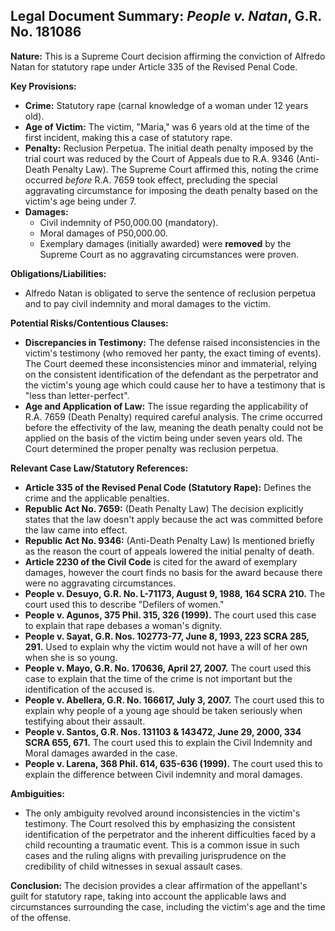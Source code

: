 ## Legal Document Summary: *People v. Natan*, G.R. No. 181086

**Nature:** This is a Supreme Court decision affirming the conviction of Alfredo Natan for statutory rape under Article 335 of the Revised Penal Code.

**Key Provisions:**

*   **Crime:** Statutory rape (carnal knowledge of a woman under 12 years old).
*   **Age of Victim:** The victim, "Maria," was 6 years old at the time of the first incident, making this a case of statutory rape.
*   **Penalty:** Reclusion Perpetua. The initial death penalty imposed by the trial court was reduced by the Court of Appeals due to R.A. 9346 (Anti-Death Penalty Law). The Supreme Court affirmed this, noting the crime occurred *before* R.A. 7659 took effect, precluding the special aggravating circumstance for imposing the death penalty based on the victim's age being under 7.
*   **Damages:**
    *   Civil indemnity of P50,000.00 (mandatory).
    *   Moral damages of P50,000.00.
    *   Exemplary damages (initially awarded) were **removed** by the Supreme Court as no aggravating circumstances were proven.

**Obligations/Liabilities:**

*   Alfredo Natan is obligated to serve the sentence of reclusion perpetua and to pay civil indemnity and moral damages to the victim.

**Potential Risks/Contentious Clauses:**

*   **Discrepancies in Testimony:** The defense raised inconsistencies in the victim's testimony (who removed her panty, the exact timing of events). The Court deemed these inconsistencies minor and immaterial, relying on the consistent identification of the defendant as the perpetrator and the victim's young age which could cause her to have a testimony that is "less than letter-perfect".
*   **Age and Application of Law:** The issue regarding the applicability of R.A. 7659 (Death Penalty) required careful analysis. The crime occurred before the effectivity of the law, meaning the death penalty could not be applied on the basis of the victim being under seven years old. The Court determined the proper penalty was reclusion perpetua.

**Relevant Case Law/Statutory References:**

*   **Article 335 of the Revised Penal Code (Statutory Rape):** Defines the crime and the applicable penalties.
*   **Republic Act No. 7659:**  (Death Penalty Law) The decision explicitly states that the law doesn't apply because the act was committed before the law came into effect.
*   **Republic Act No. 9346:** (Anti-Death Penalty Law) Is mentioned briefly as the reason the court of appeals lowered the initial penalty of death.
*   **Article 2230 of the Civil Code** is cited for the award of exemplary damages, however the court finds no basis for the award because there were no aggravating circumstances.
*   **People v. Desuyo, G.R. No. L-71173, August 9, 1988, 164 SCRA 210.** The court used this to describe "Defilers of women."
*   **People v. Agunos, 375 Phil. 315, 326 (1999).** The court used this case to explain that rape debases a woman's dignity.
*   **People v. Sayat, G.R. Nos. 102773-77, June 8, 1993, 223 SCRA 285, 291.** Used to explain why the victim would not have a will of her own when she is so young.
*   **People v. Mayo, G.R. No. 170636, April 27, 2007.** The court used this case to explain that the time of the crime is not important but the identification of the accused is.
*   **People v. Abellera, G.R. No. 166617, July 3, 2007.** The court used this to explain why people of a young age should be taken seriously when testifying about their assault.
*   **People v. Santos, G.R. Nos. 131103 & 143472, June 29, 2000, 334 SCRA 655, 671.** The court used this to explain the Civil Indemnity and Moral damages awarded in the case.
*   **People v. Larena, 368 Phil. 614, 635-636 (1999).** The court used this to explain the difference between Civil indemnity and moral damages.

**Ambiguities:**

*   The only ambiguity revolved around inconsistencies in the victim's testimony. The Court resolved this by emphasizing the consistent identification of the perpetrator and the inherent difficulties faced by a child recounting a traumatic event. This is a common issue in such cases and the ruling aligns with prevailing jurisprudence on the credibility of child witnesses in sexual assault cases.

**Conclusion:** The decision provides a clear affirmation of the appellant's guilt for statutory rape, taking into account the applicable laws and circumstances surrounding the case, including the victim's age and the time of the offense.
